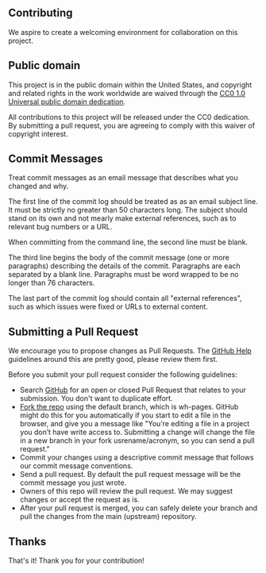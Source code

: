 ## Contributing

We aspire to create a welcoming environment for collaboration on this project.

## Public domain

This project is in the public domain within the United States, and
copyright and related rights in the work worldwide are waived through
the [CC0 1.0 Universal public domain dedication](https://creativecommons.org/publicdomain/zero/1.0/).

All contributions to this project will be released under the CC0
dedication. By submitting a pull request, you are agreeing to comply
with this waiver of copyright interest.

## Commit Messages

Treat commit messages as an email message that describes what you changed and why.

The first line of the commit log should be treated as as an email
subject line.  It must be strictly no greater than 50 characters long.
The subject should stand on its own and not mearly make external
references, such as to relevant bug numbers or a URL.

When committing from the command line, the second line must be blank.

The third line begins the body of the commit message (one or more
paragraphs) describing the details of the commit.  Paragraphs are each
separated by a blank line.  Paragraphs must be word wrapped to be no
longer than 76 characters.

The last part of the commit log should contain all "external
references", such as which issues were fixed or URLs to external content.

## Submitting a Pull Request

We encourage you to propose changes as Pull Requests. 
The [GitHub Help](https://help.github.com/articles/using-pull-requests/)
guidelines around this are pretty good, please review them first.

Before you submit your pull request consider the following guidelines:

* Search [GitHub](https://github.com/unitedstates/acronym/pulls) for an open or closed Pull Request that 
 relates to your submission. You don't want to duplicate effort.
* [Fork the repo](https://help.github.com/articles/fork-a-repo/) using the default branch, which is wh-pages.
GitHub might do this for you automatically if you start to edit a file in the browser, and give you a message
like "You’re editing a file in a project you don’t have write access to. Submitting a change will change the 
file in a new branch in your fork usrename/acronym, so you can send a pull request."
* Commit your changes using a descriptive commit message that follows our commit message conventions.
* Send a pull request. By default the pull request message will be the commit message you just wrote.
* Owners of this repo will review the pull request. We may suggest changes or accept the request as is.
* After your pull request is merged, you can safely delete your branch and pull the changes
from the main (upstream) repository.

## Thanks

That's it! Thank you for your contribution!
